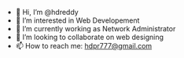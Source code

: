 - 👋 Hi, I’m @hdreddy
- 👀 I’m interested in Web Developement
- 🌱 I’m currently working as Network Administrator
- 💞️ I’m looking to collaborate on web designing
- 📫 How to reach me: hdpr777@gmail.com

<!---
hdreddy/hdreddy is a ✨ special ✨ repository because its `README.md` (this file) appears on your GitHub profile.
You can click the Preview link to take a look at your changes.
--->
